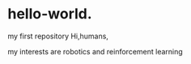 # hello-world.
my first repository
Hi,humans, 
 
 my interests are robotics and reinforcement learning
